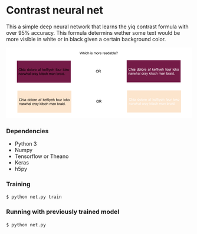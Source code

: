 # Contrast neural net

This a simple deep neural network that learns the yiq contrast formula with over 95% accuracy. This formula determins wether some text would be more visible in white or in black given a certain background color.

![Contrast demo](images/contrast_demo.png)

### Dependencies
* Python 3
* Numpy
* Tensorflow or Theano
* Keras
* h5py

### Training

```
$ python net.py train
```

### Running with previously trained model
```
$ python net.py
```